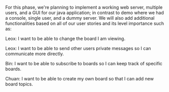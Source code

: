 For this phase, we're planning to implement a working web server, multiple users, and a GUI for our java application; in contrast to demo where we had a console, single user, and a dummy server.  We will also add additional functionalities based on all of our user stories and its level importance such as: 

Leox: I want to be able to change the board I am viewing.

Leox: I want to be able to send other users private messages so I can communicate more directly.

Bin: I want to be able to subscribe to boards so I can keep track of specific boards.

Chuan: I want to be able to create my own board so that I can add new board topics.

